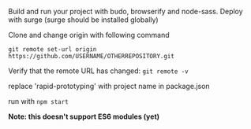 Build and run your project with budo, browserify and node-sass.
Deploy with surge (surge should be installed globally)

Clone and change origin with following command
```
git remote set-url origin https://github.com/USERNAME/OTHERREPOSITORY.git
```

Verify that the remote URL has changed:
`git remote -v`

replace 'rapid-prototyping' with project name in package.json

run with
`npm start`

__Note: this doesn't support ES6 modules (yet)__
